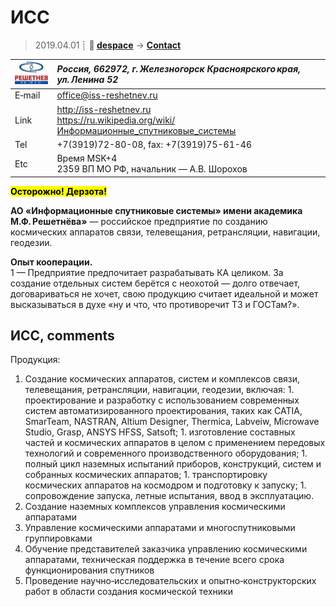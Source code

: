 # ИСС
> 2019.04.01 ┊ **🚀 [despace](index.md)** → **[Contact](contact.md)**

|[![](f/contact/i/iss_logo1_thumb.jpg)](f/contact/i/iss_logo1.png)|*Россия, 662972, г. Железногорск Красноярского края, ул. Ленина 52*|
|:--|:--|
|E‑mail| <office@iss-reshetnev.ru> |
|Link| <http://iss-reshetnev.ru><br> <https://ru.wikipedia.org/wiki/Информационные_спутниковые_системы>  |
|Tel| +7(3919)72-80-08, fax: +7(3919)75-61-46  |
|Etc| Время MSK+4<br> 2359 ВП МО РФ, начальник — А.В. Шорохов  |

**<mark>Осторожно! Дерзота!</mark>**

**АО «Информационные спутниковые системы» имени академика М.Ф. Решетнёва»** — российское предприятие по созданию космических аппаратов связи, телевещания, ретрансляции, навигации, геодезии.

**Опыт кооперации.**  
1 — Предприятие предпочитает разрабатывать КА целиком. За создание отдельных систем берётся с неохотой — долго отвечает, договариваться не хочет, свою продукцию считает идеальной и может высказываться в духе «ну и что, что противоречит ТЗ и ГОСТам?».


<p style="page-break-after:always"> </p>

## ИСС, comments

Продукция:

   1. Создание космических аппаратов, систем и комплексов связи, телевещания, ретрансляции, навигации, геодезии, включая:
     1. проектирование и разработку с использованием современных систем автоматизированного проектирования, таких как CATIA, SmarTeam, NASTRAN, Altium Designer, Thermica, Labveiw, Microwave Studio, Grasp, ANSYS HFSS, Satsoft;
     1. изготовление составных частей и космических аппаратов в целом с применением передовых технологий и современного производственного оборудования;
     1. полный цикл наземных испытаний приборов, конструкций, систем и собранных космических аппаратов;
     1. транспортировку космических аппаратов на космодром и подготовку к запуску;
     1. сопровождение запуска, летные испытания, ввод в эксплуатацию.
   1. Создание наземных комплексов управления космическими аппаратами
   1. Управление космическими аппаратами и многоспутниковыми группировками
   1. Обучение представителей заказчика управлению космическими аппаратами, техническая поддержка в течение всего срока функционирования спутников
   1. Проведение научно‑исследовательских и опытно‑конструкторских работ в области создания космической техники
